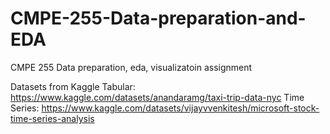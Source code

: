 # CMPE-255-Data-preparation-and-EDA
CMPE 255 Data preparation, eda, visualizatoin assignment 

Datasets from Kaggle
Tabular: https://www.kaggle.com/datasets/anandaramg/taxi-trip-data-nyc
Time Series: https://www.kaggle.com/datasets/vijayvvenkitesh/microsoft-stock-time-series-analysis
